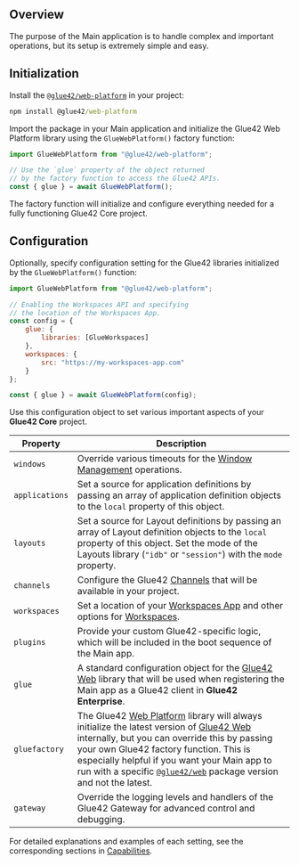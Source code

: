## Overview

The purpose of the Main application is to handle complex and important operations, but its setup is extremely simple and easy.

## Initialization

Install the [`@glue42/web-platform`](https://www.npmjs.com/package/@glue42/web-platform) in your project:

```cmd
npm install @glue42/web-platform
```

Import the package in your Main application and initialize the Glue42 Web Platform library using the `GlueWebPlatform()` factory function:

```javascript
import GlueWebPlatform from "@glue42/web-platform";

// Use the `glue` property of the object returned 
// by the factory function to access the Glue42 APIs.
const { glue } = await GlueWebPlatform();
```

The factory function will initialize and configure everything needed for a fully functioning Glue42 Core project.

## Configuration

Optionally, specify configuration setting for the Glue42 libraries initialized by the `GlueWebPlatform()` function:

```javascript
import GlueWebPlatform from "@glue42/web-platform";

// Enabling the Workspaces API and specifying
// the location of the Workspaces App.
const config = {
    glue: {
        libraries: [GlueWorkspaces]
    },
    workspaces: {
        src: "https://my-workspaces-app.com"
    }
};

const { glue } = await GlueWebPlatform(config);
```

Use this configuration object to set various important aspects of your **Glue42 Core** project.

| Property | Description |
|----------|-------------|
| `windows` | Override various timeouts for the [Window Management](../../../../capabilities/windows/window-management/index.html) operations. |
| `applications` | Set a source for application definitions by passing an array of application definition objects to the `local` property of this object. |
| `layouts` | Set a source for Layout definitions by passing an array of Layout definition objects to the `local` property of this object. Set the mode of the Layouts library (`"idb"` or `"session"`) with the `mode` property. |
| `channels` | Configure the Glue42 [Channels](../../../../capabilities/data-sharing-between-apps/channels/index.html) that will be available in your project. |
| `workspaces` | Set a location of your [Workspaces App](../../../../capabilities/windows/workspaces/index.html#workspaces_concepts-frame) and other options for [Workspaces](../../../../capabilities/windows/workspaces/index.html). |
| `plugins` | Provide your custom Glue42-specific logic, which will be included in the boot sequence of the Main app. |
| `glue` | A standard configuration object for the [Glue42 Web](https://www.npmjs.com/package/@glue42/web) library that will be used when registering the Main app as a Glue42 client in **Glue42 Enterprise**. |
| `gluefactory` |The Glue42 [Web Platform](https://www.npmjs.com/package/@glue42/web-platform) library will always initialize the latest version of [Glue42 Web](https://www.npmjs.com/package/@glue42/web) internally, but you can override this by passing your own Glue42 factory function. This is especially helpful if you want your Main app to run with a specific [`@glue42/web`](https://www.npmjs.com/package/@glue42/web) package version and not the latest. |
| `gateway` | Override the logging levels and handlers of the Glue42 Gateway for advanced control and debugging. |

For detailed explanations and examples of each setting, see the corresponding sections in [Capabilities](../../../../capabilities/application-management/index.html).